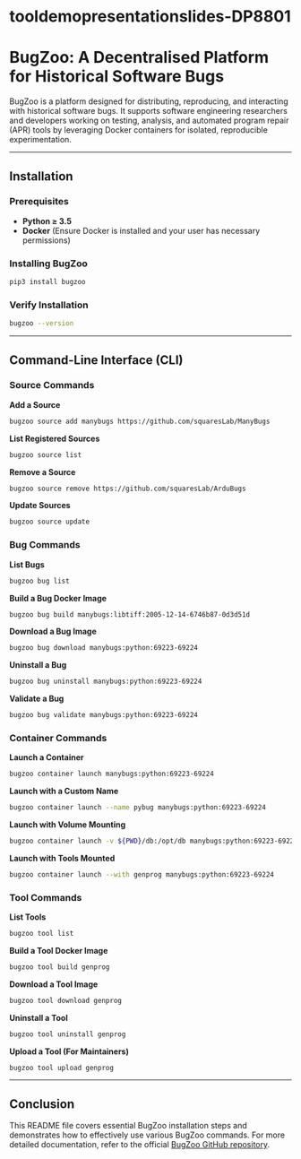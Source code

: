 # tooldemopresentationslides-DP8801

# BugZoo: A Decentralised Platform for Historical Software Bugs

BugZoo is a platform designed for distributing, reproducing, and interacting with historical software bugs. It supports software engineering researchers and developers working on testing, analysis, and automated program repair (APR) tools by leveraging Docker containers for isolated, reproducible experimentation.

---

## Installation

### Prerequisites

- **Python ≥ 3.5**
- **Docker** (Ensure Docker is installed and your user has necessary permissions)

### Installing BugZoo

```bash
pip3 install bugzoo
```

### Verify Installation

```bash
bugzoo --version
```

---

## Command-Line Interface (CLI)

### Source Commands

**Add a Source**

```bash
bugzoo source add manybugs https://github.com/squaresLab/ManyBugs
```

**List Registered Sources**

```bash
bugzoo source list
```

**Remove a Source**

```bash
bugzoo source remove https://github.com/squaresLab/ArduBugs
```

**Update Sources**

```bash
bugzoo source update
```

### Bug Commands

**List Bugs**

```bash
bugzoo bug list
```

**Build a Bug Docker Image**

```bash
bugzoo bug build manybugs:libtiff:2005-12-14-6746b87-0d3d51d
```

**Download a Bug Image**

```bash
bugzoo bug download manybugs:python:69223-69224
```

**Uninstall a Bug**

```bash
bugzoo bug uninstall manybugs:python:69223-69224
```

**Validate a Bug**

```bash
bugzoo bug validate manybugs:python:69223-69224
```

### Container Commands

**Launch a Container**

```bash
bugzoo container launch manybugs:python:69223-69224
```

**Launch with a Custom Name**

```bash
bugzoo container launch --name pybug manybugs:python:69223-69224
```

**Launch with Volume Mounting**

```bash
bugzoo container launch -v ${PWD}/db:/opt/db manybugs:python:69223-69224
```

**Launch with Tools Mounted**

```bash
bugzoo container launch --with genprog manybugs:python:69223-69224
```

### Tool Commands

**List Tools**

```bash
bugzoo tool list
```

**Build a Tool Docker Image**

```bash
bugzoo tool build genprog
```

**Download a Tool Image**

```bash
bugzoo tool download genprog
```

**Uninstall a Tool**

```bash
bugzoo tool uninstall genprog
```

**Upload a Tool (For Maintainers)**

```bash
bugzoo tool upload genprog
```

---

## Conclusion

This README file covers essential BugZoo installation steps and demonstrates how to effectively use various BugZoo commands. For more detailed documentation, refer to the official [BugZoo GitHub repository](https://github.com/squaresLab/BugZoo).

